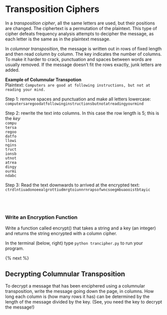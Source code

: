 # Transposition Ciphers
In  a *transposition cipher*, all the same letters are used, but their positions are changed. The ciphertext is a permutation of the plaintext.  This type of cipher defeats frequency analysis attempts to decipher the message, as each letter is the same as in the plaintext message.

In *columnar transposition*, the message is written out in rows of fixed length and then read column by column. The key indicates the number of columns. To make it harder to crack, punctuation and spaces between words are usually removed. If the message doesn’t fit the rows exactly, junk letters are added. 



**Example of Columnular Transpotion**<br>
Plaintext: `Computers are good at following instructions, but not at reading your mind.`<br>

Step 1: remove spaces and punctuation and make all letters lowercase:
`computersaregoodatfollowinginstructionsbutnotatreadingyourmind`



Step 2: rewrite the text into columns. In this case the row length is 5; this is the *key*<br>
`compu`<br>
`tersa`<br>
`regoo`<br>
`datfo`<br>
`llowi`<br>
`ngins`<br>
`truct`<br>
`ionsb`<br>
`utnot`<br>
`atrea`<br>
`dingy`<br>
`ourmi`<br>
`ndabc`<br>


Step 3: Read the text downwards to arrived at the encrypted text:<br>
`ctrdlntiuadonoeealgrottiudmrgtoiunnrnrapsofwncsoegmbuaooistbtayic`

<br><br>

### Write an Encryption Function
Write a function called encrypt() that takes a string and a key (an integer) and returns the string encrypted with a column cipher.

In the terminal (below, right) type `python trancipher.py` to run your program.

{% next %}


## Decrypting Columnular Transposition
To decrypt a message that has been enciphered using a columnular transposition, write the message going down the page, in columns. How long each column is (how many rows it has) can be determined by the length of the message divided by the key. (See, you need the key to decrypt the message!)
